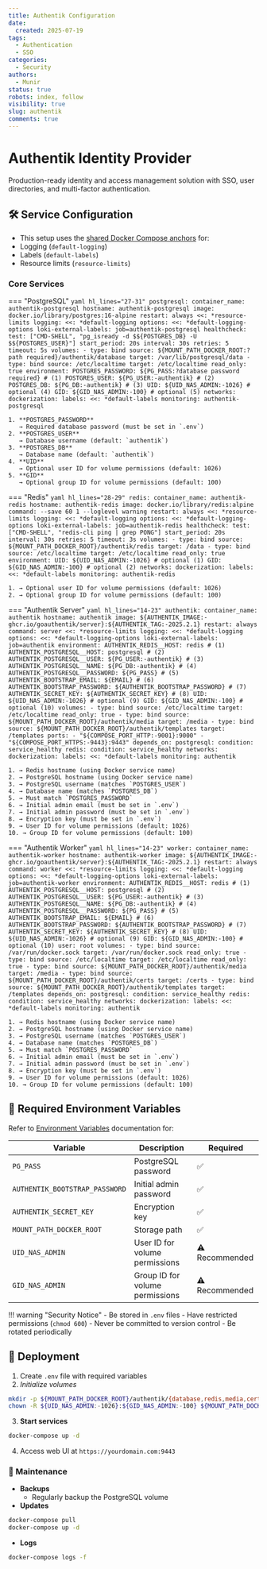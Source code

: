 ```yaml
---
title: Authentik Configuration
date:
  created: 2025-07-19
tags:
  - Authentication
  - SSO
categories:
  - Security
authors:
  - Munir
status: true
robots: index, follow
visibility: true
slug: authentik
comments: true
---
```


# Authentik Identity Provider

Production-ready identity and access management solution with SSO, user directories, and multi-factor authentication.

<!-- more -->

## 🛠️ Service Configuration

- This setup uses the [shared Docker Compose anchors](../../global/sharedConfig.md) for:
- Logging (`default-logging`)
- Labels (`default-labels`)
- Resource limits (`resource-limits`)

### Core Services

=== "PostgreSQL"
`yaml hl_lines="27-31"
    postgresql:
      container_name: authentik-postgresql
      hostname: authentik-postgresql
      image: docker.io/library/postgres:16-alpine
      restart: always
      <<: *resource-limits
      logging:
        <<: *default-logging
        options:
          <<: *default-logging-options
          loki-external-labels: job=authentik-postgresql
      healthcheck:
        test: ["CMD-SHELL", "pg_isready -d $${POSTGRES_DB} -U $${POSTGRES_USER}"]
        start_period: 20s
        interval: 30s
        retries: 5
        timeout: 5s
      volumes:
        - type: bind
          source: ${MOUNT_PATH_DOCKER_ROOT:?path required}/authentik/database
          target: /var/lib/postgresql/data
        - type: bind
          source: /etc/localtime
          target: /etc/localtime
          read_only: true
      environment:
        POSTGRES_PASSWORD: ${PG_PASS:?database password required} # (1)
        POSTGRES_USER: ${PG_USER:-authentik} # (2)
        POSTGRES_DB: ${PG_DB:-authentik} # (3)
        UID: ${UID_NAS_ADMIN:-1026} # optional (4)
        GID: ${GID_NAS_ADMIN:-100} # optional (5)
      networks:
        dockerization:
      labels:
        <<: *default-labels
        monitoring: authentik-postgresql
    `

    1. **POSTGRES_PASSWORD**
       → Required database password (must be set in `.env`)
    2. **POSTGRES_USER**
       → Database username (default: `authentik`)
    3. **POSTGRES_DB**
       → Database name (default: `authentik`)
    4. **UID**
       → Optional user ID for volume permissions (default: 1026)
    5. **GID**
       → Optional group ID for volume permissions (default: 100)

=== "Redis"
`yaml hl_lines="28-29"
    redis:
      container_name: authentik-redis
      hostname: authentik-redis
      image: docker.io/library/redis:alpine
      command: --save 60 1 --loglevel warning
      restart: always
      <<: *resource-limits
      logging:
        <<: *default-logging
        options:
          <<: *default-logging-options
          loki-external-labels: job=authentik-redis
      healthcheck:
        test: ["CMD-SHELL", "redis-cli ping | grep PONG"]
        start_period: 20s
        interval: 30s
        retries: 5
        timeout: 3s
      volumes:
        - type: bind
          source: ${MOUNT_PATH_DOCKER_ROOT}/authentik/redis
          target: /data
        - type: bind
          source: /etc/localtime
          target: /etc/localtime
          read_only: true
      environment:
        UID: ${UID_NAS_ADMIN:-1026} # optional (1)
        GID: ${GID_NAS_ADMIN:-100} # optional (2)
      networks:
        dockerization:
      labels:
        <<: *default-labels
        monitoring: authentik-redis
    `

    1. → Optional user ID for volume permissions (default: 1026)
    2. → Optional group ID for volume permissions (default: 100)

=== "Authentik Server"
`yaml hl_lines="14-23"
    authentik:
      container_name: authentik
      hostname: authentik
      image: ${AUTHENTIK_IMAGE:-ghcr.io/goauthentik/server}:${AUTHENTIK_TAG:-2025.2.1}
      restart: always
      command: server
      <<: *resource-limits
      logging:
        <<: *default-logging
        options:
          <<: *default-logging-options
          loki-external-labels: job=authentik
      environment:
        AUTHENTIK_REDIS__HOST: redis # (1)
        AUTHENTIK_POSTGRESQL__HOST: postgresql # (2)
        AUTHENTIK_POSTGRESQL__USER: ${PG_USER:-authentik} # (3)
        AUTHENTIK_POSTGRESQL__NAME: ${PG_DB:-authentik} # (4)
        AUTHENTIK_POSTGRESQL__PASSWORD: ${PG_PASS} # (5)
        AUTHENTIK_BOOTSTRAP_EMAIL: ${EMAIL} # (6)
        AUTHENTIK_BOOTSTRAP_PASSWORD: ${AUTHENTIK_BOOTSTRAP_PASSWORD} # (7)
        AUTHENTIK_SECRET_KEY: ${AUTHENTIK_SECRET_KEY} # (8)
        UID: ${UID_NAS_ADMIN:-1026} # optional (9)
        GID: ${GID_NAS_ADMIN:-100} # optional (10)
      volumes:
        - type: bind
          source: /etc/localtime
          target: /etc/localtime
          read_only: true
        - type: bind
          source: ${MOUNT_PATH_DOCKER_ROOT}/authentik/media
          target: /media
        - type: bind
          source: ${MOUNT_PATH_DOCKER_ROOT}/authentik/templates
          target: /templates
      ports:
        - "${COMPOSE_PORT_HTTP:-9001}:9000"
        - "${COMPOSE_PORT_HTTPS:-9443}:9443"
      depends_on:
        postgresql:
          condition: service_healthy
        redis:
          condition: service_healthy
      networks:
        dockerization:
      labels:
        <<: *default-labels
        monitoring: authentik
    `

    1. → Redis hostname (using Docker service name)
    2. → PostgreSQL hostname (using Docker service name)
    3. → PostgreSQL username (matches `POSTGRES_USER`)
    4. → Database name (matches `POSTGRES_DB`)
    5. → Must match `POSTGRES_PASSWORD`
    6. → Initial admin email (must be set in `.env`)
    7. → Initial admin password (must be set in `.env`)
    8. → Encryption key (must be set in `.env`)
    9. → User ID for volume permissions (default: 1026)
    10. → Group ID for volume permissions (default: 100)

=== "Authentik Worker"
`yaml hl_lines="14-23"
    worker:
      container_name: authentik-worker
      hostname: authentik-worker
      image: ${AUTHENTIK_IMAGE:-ghcr.io/goauthentik/server}:${AUTHENTIK_TAG:-2025.2.1}
      restart: always
      command: worker
      <<: *resource-limits
      logging:
        <<: *default-logging
        options:
          <<: *default-logging-options
          loki-external-labels: job=authentik-worker
      environment:
        AUTHENTIK_REDIS__HOST: redis # (1)
        AUTHENTIK_POSTGRESQL__HOST: postgresql # (2)
        AUTHENTIK_POSTGRESQL__USER: ${PG_USER:-authentik} # (3)
        AUTHENTIK_POSTGRESQL__NAME: ${PG_DB:-authentik} # (4)
        AUTHENTIK_POSTGRESQL__PASSWORD: ${PG_PASS} # (5)
        AUTHENTIK_BOOTSTRAP_EMAIL: ${EMAIL} # (6)
        AUTHENTIK_BOOTSTRAP_PASSWORD: ${AUTHENTIK_BOOTSTRAP_PASSWORD} # (7)
        AUTHENTIK_SECRET_KEY: ${AUTHENTIK_SECRET_KEY} # (8)
        UID: ${UID_NAS_ADMIN:-1026} # optional (9)
        GID: ${GID_NAS_ADMIN:-100} # optional (10)
      user: root
      volumes:
        - type: bind
          source: /var/run/docker.sock
          target: /var/run/docker.sock
          read_only: true
        - type: bind
          source: /etc/localtime
          target: /etc/localtime
          read_only: true
        - type: bind
          source: ${MOUNT_PATH_DOCKER_ROOT}/authentik/media
          target: /media
        - type: bind
          source: ${MOUNT_PATH_DOCKER_ROOT}/authentik/certs
          target: /certs
        - type: bind
          source: ${MOUNT_PATH_DOCKER_ROOT}/authentik/templates
          target: /templates
      depends_on:
        postgresql:
          condition: service_healthy
        redis:
          condition: service_healthy
      networks:
        dockerization:
      labels:
        <<: *default-labels
        monitoring: authentik
    `

    1. → Redis hostname (using Docker service name)
    2. → PostgreSQL hostname (using Docker service name)
    3. → PostgreSQL username (matches `POSTGRES_USER`)
    4. → Database name (matches `POSTGRES_DB`)
    5. → Must match `POSTGRES_PASSWORD`
    6. → Initial admin email (must be set in `.env`)
    7. → Initial admin password (must be set in `.env`)
    8. → Encryption key (must be set in `.env`)
    9. → User ID for volume permissions (default: 1026)
    10. → Group ID for volume permissions (default: 100)

## 🔐 Required Environment Variables

Refer to [Environment Variables](../../global/index.md) documentation for:

| Variable                       | Description                     | Required       |
| ------------------------------ | ------------------------------- | -------------- |
| `PG_PASS`                      | PostgreSQL password             | ✅             |
| `AUTHENTIK_BOOTSTRAP_PASSWORD` | Initial admin password          | ✅             |
| `AUTHENTIK_SECRET_KEY`         | Encryption key                  | ✅             |
| `MOUNT_PATH_DOCKER_ROOT`       | Storage path                    | ✅             |
| `UID_NAS_ADMIN`                | User ID for volume permissions  | ⚠️ Recommended |
| `GID_NAS_ADMIN`                | Group ID for volume permissions | ⚠️ Recommended |

!!! warning "Security Notice" - Be stored in `.env` files - Have restricted permissions (`chmod 600`) - Never be committed to version control - Be rotated periodically

## 🚀 Deployment

1. Create `.env` file with required variables
2. _Initialize volumes_

```bash
mkdir -p ${MOUNT_PATH_DOCKER_ROOT}/authentik/{database,redis,media,certs,templates}
chown -R ${UID_NAS_ADMIN:-1026}:${GID_NAS_ADMIN:-100} ${MOUNT_PATH_DOCKER_ROOT}/authentik
```

3. **Start services**

```bash
docker-compose up -d
```

4. Access web UI at `https://yourdomain.com:9443`

### 🔄 Maintenance

- **Backups**
  - Regularly backup the PostgreSQL volume
- **Updates**

```bash
docker-compose pull
docker-compose up -d
```

- **Logs**

```bash
docker-compose logs -f
```

